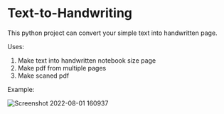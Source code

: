 # Text-to-Handwriting
This python project can convert your simple text into handwritten page.

Uses:
1) Make text into handwritten notebook size page
2) Make pdf from multiple pages
3) Make scaned pdf

Example:

![Screenshot 2022-08-01 160937](https://user-images.githubusercontent.com/74224775/182130912-a5e32b3c-3c02-44c1-ab4d-cda1c158ecc8.png)
